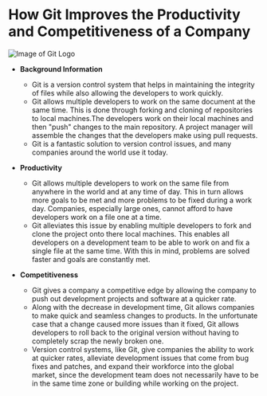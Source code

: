 # How Git Improves the Productivity and Competitiveness of a Company

![Image of Git Logo](https://miro.medium.com/max/1200/1*BCZkmZR1_YzDZy22Vn4uUw.png)

* **Background Information**

	* Git is a version control system that helps in maintaining the integrity of files while also allowing the developers to work quickly.
	* Git allows multiple developers to work on the same document at the same time. This is done through forking and cloning of repositories to local machines.The developers work on their local machines and then "push" changes to the main repository. A project manager will assemble the changes that the developers make using pull requests.
	* Git is a fantastic solution to version control issues, and many companies around the world use it today.

* **Productivity**

	* Git allows multiple developers to work on the same file from anywhere in the world and at any time of day. This in turn allows more goals to be met and more problems to be fixed during a work day. Companies, especially large ones, cannot afford to have developers work on a file one at a time.
	* Git alleviates this issue by enabling multiple developers to fork and clone the project onto there local machines. This enables all developers on a development team to be able to work on and fix a single file at the same time. With this in mind, problems are solved faster and goals are constantly met.

* **Competitiveness**

	* Git gives a company a competitive edge by allowing the company to push out development projects and software at a quicker rate.
	* Along with the decrease in development time, Git allows companies to make quick and seamless changes to products. In the unfortunate case that a change caused more issues than it fixed, Git allows developers to roll back to the original version without having to completely scrap the newly broken one.
	* Version control systems, like Git, give companies the ability to work at quicker rates, alleviate development issues that come from bug fixes and patches, and expand their workforce into the global market, since the development team does not necessarily have to be in the same time zone or building while working on the project.
